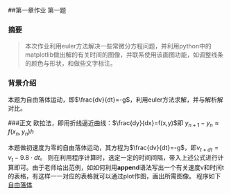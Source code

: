 ##第一章作业 第一题
### 摘要
>本次作业利用euler方法解决一些常微分方程问题，并利用python中的matplotlib做出解的有关时间的图像，并联系使用该画图功能，如调整线条的颜色与形状，和做些文字标注。

### 背景介绍
本题为自由落体运动，即$\frac{dv}{dt}=-g$，利用euler方法求解，并与解析解对比。

###正文
欧拉法，即用折线逼近曲线：$\frac{dy}{dx}=f(x,y)$即
$y_{n+1}-y_{n}\approx f(x_{n},y_{n})h$

本题做初速度为零的自由落体运动，其方程为$\frac{dv}{dt}=-g$，即$v_{t+dt}=v_{t}-9.8\cdot dt$。
则在利用程序计算时，选定一定的时间间隔，带入上述公式进行计算即可。由于老师给出范例，如如何利用**append**语法写出一个有关速度v和时间t的表格，有这样一一对应的表格就可以通过plot作图，画出所需图像。
程序如下
[自由落体](https://github.com/PatYoung/computationalphysics_N2013301020016/blob/master/01/01.py)
